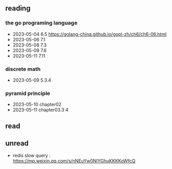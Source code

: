 ## reading

### the go programing language 
- 2023-05-04  6.5 https://golang-china.github.io/gopl-zh/ch6/ch6-06.html
- 2023-05-06  7.1
- 2023-05-08  7.3
- 2023-05-09  7.6
- 2023-05-11  7.11

### discrete math
- 2023-05-09 5.3.4

### pyramid principle
- 2023-05-10 chapter02
- 2023-05-11 chapter03.3  4

## read

## unread
- redis slow query : https://mp.weixin.qq.com/s/nNEuYw0NlYGhuKKKKoWfcQ
